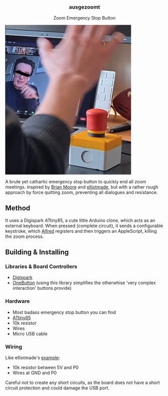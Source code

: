 <h3 align="center">ausgezoomt</h3>
<p align="center">Zoom Emergency Stop Button</p>

<img align="center" src="https://github.com/duuusen/ausgezoomt/blob/master/ausgezoomt.png" width="400">

A brute yet cathartic  emergency stop button to quickly end all zoom meetings.
Inspired by [Brian Moore](https://github.com/lanewinfield/zoomout) and [elliotmade](https://www.instructables.com/Zoom-Meetings-Physical-Mute-Button/), but with a rather rough approach by force quitting zoom, preventing all dialogues and resistance.

## Method
It uses a Digispark ATtiny85, a cute little Arduino clone, which acts as an external keyboard. When pressed (complete circuit), it sends a configurable keystroke, which [Alfred](https://www.alfredapp.com) registers and then triggers an AppleScript, killing the zoom process.

## Building & Installing
### Libraries & Board Controllers
- [Digispark](https://github.com/digistump/DigistumpArduino)
- [OneButton](https://github.com/mathertel/OneButton) (using this library simplifies the otherwhise 'very complex interaction' buttons provide)

### Hardware
- Most badass emergency stop button you can find
- [ATtiny85](https://www.bastelgarage.ch/attiny85-digispark-micro-usb-kompatibles-board)
- 10k resistor
- Wires
- Micro USB cable

### Wiring
Like elliotmade's [example](https://www.instructables.com/Zoom-Meetings-Physical-Mute-Button/):
- 10k resistor between 5V and P0
- Wires at GND and P0

Careful not to create any short circuits, as the board does not have a short circuit protection and could damage the USB port.
